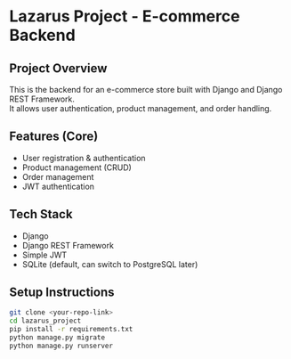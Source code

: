 # Lazarus Project - E-commerce Backend

## Project Overview
This is the backend for an e-commerce store built with Django and Django REST Framework.  
It allows user authentication, product management, and order handling.

## Features (Core)
- User registration & authentication
- Product management (CRUD)
- Order management
- JWT authentication

## Tech Stack
- Django
- Django REST Framework
- Simple JWT
- SQLite (default, can switch to PostgreSQL later)

## Setup Instructions
```bash
git clone <your-repo-link>
cd lazarus_project
pip install -r requirements.txt
python manage.py migrate
python manage.py runserver
